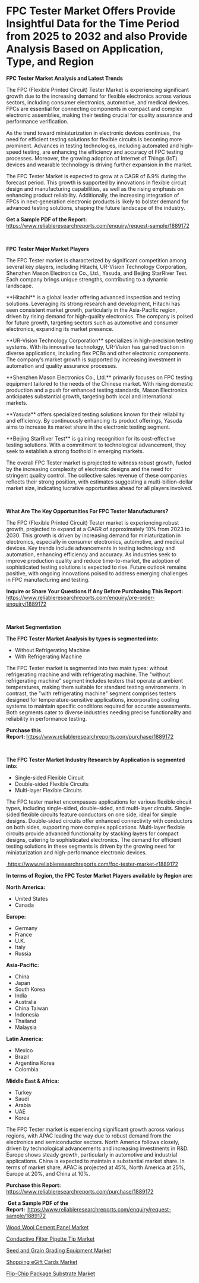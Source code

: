 <p><h1>FPC Tester Market Offers Provide Insightful Data for the Time Period from 2025 to 2032 and also Provide Analysis Based on Application, Type, and Region</h1></p><p><strong>FPC Tester Market Analysis and Latest Trends</strong></p>
<p><p>The FPC (Flexible Printed Circuit) Tester Market is experiencing significant growth due to the increasing demand for flexible electronics across various sectors, including consumer electronics, automotive, and medical devices. FPCs are essential for connecting components in compact and complex electronic assemblies, making their testing crucial for quality assurance and performance verification.</p><p>As the trend toward miniaturization in electronic devices continues, the need for efficient testing solutions for flexible circuits is becoming more prominent. Advances in testing technologies, including automated and high-speed testing, are enhancing the efficiency and accuracy of FPC testing processes. Moreover, the growing adoption of Internet of Things (IoT) devices and wearable technology is driving further expansion in the market.</p><p>The FPC Tester Market is expected to grow at a CAGR of 6.9% during the forecast period. This growth is supported by innovations in flexible circuit design and manufacturing capabilities, as well as the rising emphasis on enhancing product reliability. Additionally, the increasing integration of FPCs in next-generation electronic products is likely to bolster demand for advanced testing solutions, shaping the future landscape of the industry.</p></p>
<p><strong>Get a Sample PDF of the Report:&nbsp;</strong> <a href="https://www.reliableresearchreports.com/enquiry/request-sample/1889172?utm_campaign=12&utm_medium=2&utm_source=Github&utm_content=ia&utm_term=14012025&utm_id=fpc-tester">https://www.reliableresearchreports.com/enquiry/request-sample/1889172</a></p>
<p>&nbsp;</p>
<p><strong>FPC Tester Major Market Players</strong></p>
<p><p>The FPC Tester market is characterized by significant competition among several key players, including Hitachi, UR-Vision Technology Corporation, Shenzhen Mason Electronics Co., Ltd., Yasuda, and Beijing StarRiver Test. Each company brings unique strengths, contributing to a dynamic landscape.</p><p>**Hitachi** is a global leader offering advanced inspection and testing solutions. Leveraging its strong research and development, Hitachi has seen consistent market growth, particularly in the Asia-Pacific region, driven by rising demand for high-quality electronics. The company is poised for future growth, targeting sectors such as automotive and consumer electronics, expanding its market presence.</p><p>**UR-Vision Technology Corporation** specializes in high-precision testing systems. With its innovative technology, UR-Vision has gained traction in diverse applications, including flex PCBs and other electronic components. The company’s market growth is supported by increasing investment in automation and quality assurance processes.</p><p>**Shenzhen Mason Electronics Co., Ltd.** primarily focuses on FPC testing equipment tailored to the needs of the Chinese market. With rising domestic production and a push for enhanced testing standards, Mason Electronics anticipates substantial growth, targeting both local and international markets.</p><p>**Yasuda** offers specialized testing solutions known for their reliability and efficiency. By continuously enhancing its product offerings, Yasuda aims to increase its market share in the electronic testing segment.</p><p>**Beijing StarRiver Test** is gaining recognition for its cost-effective testing solutions. With a commitment to technological advancement, they seek to establish a strong foothold in emerging markets.</p><p>The overall FPC Tester market is projected to witness robust growth, fueled by the increasing complexity of electronic designs and the need for stringent quality control. The collective sales revenue of these companies reflects their strong position, with estimates suggesting a multi-billion-dollar market size, indicating lucrative opportunities ahead for all players involved.</p></p>
<p>&nbsp;</p>
<p><strong>What Are The Key Opportunities For FPC Tester Manufacturers?</strong></p>
<p><p>The FPC (Flexible Printed Circuit) Tester market is experiencing robust growth, projected to expand at a CAGR of approximately 10% from 2023 to 2030. This growth is driven by increasing demand for miniaturization in electronics, especially in consumer electronics, automotive, and medical devices. Key trends include advancements in testing technology and automation, enhancing efficiency and accuracy. As industries seek to improve production quality and reduce time-to-market, the adoption of sophisticated testing solutions is expected to rise. Future outlook remains positive, with ongoing innovations poised to address emerging challenges in FPC manufacturing and testing.</p></p>
<p><strong>Inquire or Share Your Questions If Any Before Purchasing This Report:</strong> <a href="https://www.reliableresearchreports.com/enquiry/pre-order-enquiry/1889172?utm_campaign=12&utm_medium=2&utm_source=Github&utm_content=ia&utm_term=14012025&utm_id=fpc-tester">https://www.reliableresearchreports.com/enquiry/pre-order-enquiry/1889172</a></p>
<p>&nbsp;</p>
<p><strong>Market Segmentation</strong></p>
<p><strong>The FPC Tester Market Analysis by types is segmented into:</strong></p>
<p><ul><li>Without Refrigerating Machine</li><li>With Refrigerating Machine</li></ul></p>
<p><p>The FPC Tester market is segmented into two main types: without refrigerating machine and with refrigerating machine. The "without refrigerating machine" segment includes testers that operate at ambient temperatures, making them suitable for standard testing environments. In contrast, the "with refrigerating machine" segment comprises testers designed for temperature-sensitive applications, incorporating cooling systems to maintain specific conditions required for accurate assessments. Both segments cater to diverse industries needing precise functionality and reliability in performance testing.</p></p>
<p><strong>Purchase this Report:&nbsp;</strong><a href="https://www.reliableresearchreports.com/purchase/1889172?utm_campaign=12&utm_medium=2&utm_source=Github&utm_content=ia&utm_term=14012025&utm_id=fpc-tester">https://www.reliableresearchreports.com/purchase/1889172</a></p>
<p>&nbsp;</p>
<p><strong>The FPC Tester Market Industry Research by Application is segmented into:</strong></p>
<p><ul><li>Single-sided Flexible Circuit</li><li>Double-sided Flexible Circuits</li><li>Multi-layer Flexible Circuits</li></ul></p>
<p><p>The FPC tester market encompasses applications for various flexible circuit types, including single-sided, double-sided, and multi-layer circuits. Single-sided flexible circuits feature conductors on one side, ideal for simple designs. Double-sided circuits offer enhanced connectivity with conductors on both sides, supporting more complex applications. Multi-layer flexible circuits provide advanced functionality by stacking layers for compact designs, catering to sophisticated electronics. The demand for efficient testing solutions in these segments is driven by the growing need for miniaturization and high-performance electronic devices.</p></p>
<p><a href="https://www.reliableresearchreports.com/fpc-tester-market-r1889172?utm_campaign=12&utm_medium=2&utm_source=Github&utm_content=ia&utm_term=14012025&utm_id=fpc-tester">&nbsp;https://www.reliableresearchreports.com/fpc-tester-market-r1889172</a></p>
<p><strong>In terms of Region, the FPC Tester Market Players available by Region are:</strong></p>
<p>
    <p> <strong> North America: </strong>
        <ul>
            <li>United States</li>
            <li>Canada</li>
        </ul>
        </p> 
    <p> <strong> Europe: </strong>
        <ul>
            <li>Germany</li>
            <li>France</li>
            <li>U.K.</li>
            <li>Italy</li>
            <li>Russia</li>
        </ul>
        </p> 
    <p> <strong> Asia-Pacific: </strong>
        <ul>
            <li>China</li>
            <li>Japan</li>
            <li>South Korea</li>
            <li>India</li>
            <li>Australia</li>
            <li>China Taiwan</li>
            <li>Indonesia</li>
            <li>Thailand</li>
            <li>Malaysia</li>
        </ul>
        </p> 
    <p> <strong> Latin America: </strong>
        <ul>
            <li>Mexico</li>
            <li>Brazil</li>
            <li>Argentina Korea</li>
            <li>Colombia</li>
        </ul>
        </p> 
    <p> <strong> Middle East & Africa: </strong>
        <ul>
            <li>Turkey</li>
            <li>Saudi</li>
            <li>Arabia</li>
            <li>UAE</li>
            <li>Korea</li>
        </ul>
    </p>
    </p>
<p><p>The FPC Tester market is experiencing significant growth across various regions, with APAC leading the way due to robust demand from the electronics and semiconductor sectors. North America follows closely, driven by technological advancements and increasing investments in R&D. Europe shows steady growth, particularly in automotive and industrial applications. China is expected to maintain a substantial market share. In terms of market share, APAC is projected at 45%, North America at 25%, Europe at 20%, and China at 10%.</p></p>
<p><strong>Purchase this Report: </strong><a href="https://www.reliableresearchreports.com/purchase/1889172?utm_campaign=12&utm_medium=2&utm_source=Github&utm_content=ia&utm_term=14012025&utm_id=fpc-tester">https://www.reliableresearchreports.com/purchase/1889172</a></p>
<p>&nbsp;<strong>Get a Sample PDF of the Report:&nbsp;&nbsp;</strong><a href="https://www.reliableresearchreports.com/enquiry/request-sample/1889172?utm_campaign=12&utm_medium=2&utm_source=Github&utm_content=ia&utm_term=14012025&utm_id=fpc-tester">https://www.reliableresearchreports.com/enquiry/request-sample/1889172</a></p>
<p><strong></strong></p>
<p><p><a href="https://github.com/GenaGaines34/Market-Research-Report-List-1/blob/main/wood-wool-cement-panel-market.md?utm_campaign=12&utm_medium=2&utm_source=Github&utm_content=ia&utm_term=14012025&utm_id=fpc-tester">Wood Wool Cement Panel Market</a></p><p><a href="https://github.com/edacruz6/Market-Research-Report-List-1/blob/main/conductive-filter-pipette-tip-market.md?utm_campaign=12&utm_medium=2&utm_source=Github&utm_content=ia&utm_term=14012025&utm_id=fpc-tester">Conductive Filter Pipette Tip Market</a></p><p><a href="https://github.com/seanmcma708/Market-Research-Report-List-1/blob/main/seed-and-grain-grading-equipment-market.md?utm_campaign=12&utm_medium=2&utm_source=Github&utm_content=ia&utm_term=14012025&utm_id=fpc-tester">Seed and Grain Grading Equipment Market</a></p><p><a href="https://github.com/princessbartram3/Market-Research-Report-List-1/blob/main/shopping-egift-cards-market.md?utm_campaign=12&utm_medium=2&utm_source=Github&utm_content=ia&utm_term=14012025&utm_id=fpc-tester">Shopping eGift Cards Market</a></p><p><a href="https://github.com/yankimber90yankim/Market-Research-Report-List-1/blob/main/flip-chip-package-substrate-market.md?utm_campaign=12&utm_medium=2&utm_source=Github&utm_content=ia&utm_term=14012025&utm_id=fpc-tester">Flip-Chip Package Substrate Market</a></p></p>